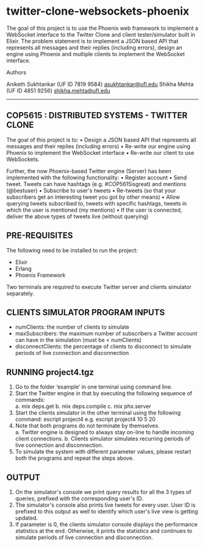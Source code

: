 # twitter-clone-websockets-phoenix
The goal of this project is to use the Phoenix web framework to implement a WebSocket interface to the Twitter Clone and client tester/simulator built in Elixir. The problem statement is to implement a JSON based API that represents all messages and their replies (including errors), design an engine using Phoenix and multiple clients to implement the WebSocket interface. 

Authors

Aniketh Sukhtankar (UF ID 7819 9584) asukhtankar@ufl.edu
Shikha Mehta (UF ID 4851 9256) shikha.mehta@ufl.edu

-------------------------------------------------------
 COP5615 : DISTRIBUTED SYSTEMS - TWITTER CLONE 
-------------------------------------------------------
The goal of this project is to:
 • Design a JSON based API that represents all messages and their replies (including errors) 
 • Re-write our engine using Phoenix to implement the WebSocket interface 
 • Re-write our client to use WebSockets. 

Further, the now Phoenix-based Twitter engine (Server) has been implemented with the following functionality: 
 • Register account 
 • Send tweet. Tweets can have hashtags (e.g. #COP5615isgreat) and mentions (@bestuser) 
 • Subscribe to user's tweets 
 • Re-tweets (so that your subscribers get an interesting tweet you got by other means) 
 • Allow querying tweets subscribed to, tweets with specific hashtags, tweets in which the user is mentioned (my mentions) 
 • If the user is connected, deliver the above types of tweets live (without querying) 

PRE-REQUISITES
--------------
The following need to be installed to run the project:
 - Elixir
 - Erlang
 - Phoenix Framework

Two terminals are required to execute Twitter server and clients simulator separately.

CLIENTS SIMULATOR PROGRAM INPUTS
--------------------------------
 - numClients: 		the number of clients to simulate
 - maxSubscribers: 	the maximum number of subscribers a Twitter account can have in the simulation (must be < numClients)
 - disconnectClients: 	the percentage of clients to disconnect to simulate periods of live connection and disconnection

RUNNING project4.tgz
--------------------
1. Go to the folder ‘example’ in one terminal using command line. 
2. Start the Twitter engine in that by executing the following sequence of commands:  
a. mix deps.get 
b. mix deps.compile 
c. mix phx.server  
3. Start the clients simulator in the other terminal using the following command: escript project4 <numClients> <maxSubscribers> <disconnectClients> 
   e.g. escript project4 10 5 20    
4. Note that both programs do not terminate by themselves.  
   a. Twitter engine is designed to always stay on-line to handle incoming client connections. 
   b. Clients simulator simulates recurring periods of live connection and disconnection. 
5. To simulate the system with different parameter values, please restart both the programs and repeat the steps above.

OUTPUT
------
1. On the simulator's console we print query results for all the 3 types of queries, prefixed with the corresponding user's ID. 
2. The simulator's console also prints live tweets for every user. User ID is prefixed to this output as well to identify which user's live view is getting updated. 
3. If <disconnectClients> parameter is 0, the clients simulator console displays the performance statistics at the end. Otherwise, it prints the statistics and continues to simulate periods of live connection and disconnection. 
